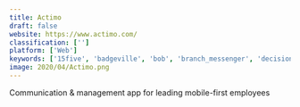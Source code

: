```yaml
---
title: Actimo
draft: false 
website: https://www.actimo.com/
classification: ['']
platform: ['Web']
keywords: ['15five', 'badgeville', 'bob', 'branch_messenger', 'decisionwise', 'dynamicsignal', 'everyonesocial', 'fond', 'get_lighthouse', 'glint', 'goco_team_feedback', 'greatify', 'hr_cloud_workmates', 'kanjoya_perception_for_workforce_intelligence', 'know_your_team', 'officevibe', 'pinpon', 'quantum_workplace', 'soapbox', 'structural', 'the_vision_lab', 'understandbetter']
image: 2020/04/Actimo.png
---
```

Communication & management app for leading mobile-first employees